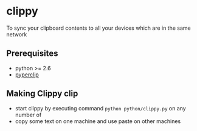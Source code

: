 clippy
======

To sync your clipboard contents to all your devices which are in the same network

## Prerequisites

 * python >= 2.6
 * [pyperclip](https://pypi.python.org/pypi/pyperclip/1.3) 


## Making Clippy clip

* start clippy by executing command `python python/clippy.py` on any number of 
* copy some text on one machine and use paste on other machines
